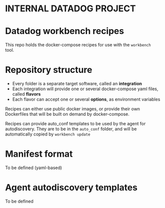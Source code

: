 # INTERNAL DATADOG PROJECT

# Datadog workbench recipes

This repo holds the docker-compose recipes for use with the `workbench` tool.

# Repository structure

- Every folder is a separate target software, called an **integration**
- Each integration will provide one or several docker-compose yaml files, called **flavors**
- Each flavor can accept one or several **options**, as environment variables

Recipes can either use public docker images, or provide their own Dockerfiles that will be built on demand
by docker-compose.

Recipes can provide auto_conf templates to be used by the agent for autodiscovery. They are to be in the `auto_conf` folder, and will be automatically copied by `workbench update`

# Manifest format

To be defined (yaml-based)


# Agent autodiscovery templates

To be defined
